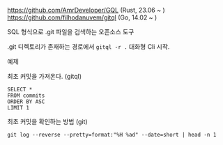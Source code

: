 
https://github.com/AmrDeveloper/GQL (Rust, 23.06 ~ )
https://github.com/filhodanuvem/gitql (Go, 14.02 ~ )

SQL 형식으로 .git 파일을 검색하는 오픈소스 도구


.git 디렉토리가 존재하는 경로에서 `gitql -r .` 
대화형 Cli 시작.




예제

최초 커밋을 가져온다. (gitql)
```
SELECT *
FROM commits
ORDER BY ASC
LIMIT 1
```

최초 커밋을 확인하는 방법 (git)
```
git log --reverse --pretty=format:"%H %ad" --date=short | head -n 1
```
